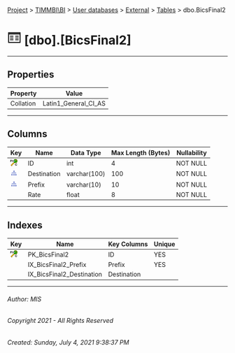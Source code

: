 #### 

[Project](../../../../index.md) > [TIMMBI\\BI](../../../index.md) > [User databases](../../index.md) > [External](../index.md) > [Tables](Tables.md) > dbo.BicsFinal2

# ![Tables](../../../../Images/Table32.png) [dbo].[BicsFinal2]

---

## <a name="#properties"></a>Properties

| Property | Value |
|---|---|
| Collation | Latin1_General_CI_AS |


---

## <a name="#columns"></a>Columns

| Key | Name | Data Type | Max Length (Bytes) | Nullability |
|---|---|---|---|---|
| [![Cluster Primary Key PK_BicsFinal2: ID](../../../../Images/pkcluster.png)](#indexes) | ID | int | 4 | NOT NULL |
| [![Indexes IX_BicsFinal2_Destination](../../../../Images/Index.png)](#indexes) | Destination | varchar(100) | 100 | NOT NULL |
| [![Indexes IX_BicsFinal2_Prefix](../../../../Images/Index.png)](#indexes) | Prefix | varchar(10) | 10 | NOT NULL |
|  | Rate | float | 8 | NOT NULL |


---

## <a name="#indexes"></a>Indexes

| Key | Name | Key Columns | Unique |
|---|---|---|---|
| [![Cluster Primary Key PK_BicsFinal2: ID](../../../../Images/pkcluster.png)](#indexes) | PK_BicsFinal2 | ID | YES |
|  | IX_BicsFinal2_Prefix | Prefix | YES |
|  | IX_BicsFinal2_Destination | Destination |  |


---

###### Author:  MIS

###### Copyright 2021 - All Rights Reserved

###### Created: Sunday, July 4, 2021 9:38:37 PM


